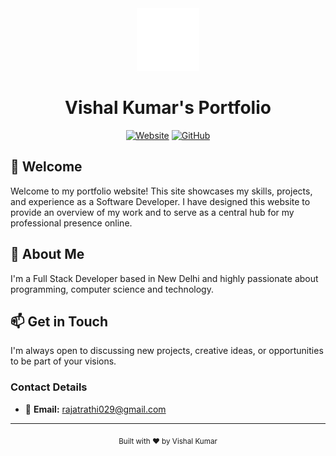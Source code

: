<div align="center">
  <img src="https://github.com/iamvishalrathi/My-PortFolio-Website/blob/main/public/v-white.png" alt="Portfolio Logo" width="100" height="100"/>
  
  # Vishal Kumar's Portfolio
  
  [![Website](https://img.shields.io/badge/Website-Live-brightgreen)](https://iamvishalkumar.me/)
  [![GitHub](https://img.shields.io/badge/GitHub-Portfolio-black)](https://github.com/iamvishalrathi/My-PortFolio-Website)
</div>

## 👋 Welcome

Welcome to my portfolio website! This site showcases my skills, projects, and experience as a Software Developer. I have designed this website to provide an overview of my work and to serve as a central hub for my professional presence online.

## 🚀 About Me

I'm a Full Stack Developer based in New Delhi and highly passionate about programming, computer science and technology.

## 📫 Get in Touch

I'm always open to discussing new projects, creative ideas, or opportunities to be part of your visions.

### Contact Details

- 📧 **Email:** [rajatrathi029@gmail.com](mailto:rajatrathi029@gmail.com)

---

<div align="center">
  <sub>Built with ❤️ by Vishal Kumar</sub>
</div>

